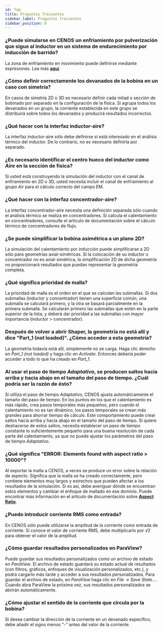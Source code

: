 ```yaml
---
id: faq
title: Preguntas frecuentes
sidebar_label: Preguntas frecuentes
sidebar_position: 8
---
```


### ¿Puede simularse en CENOS un enfriamiento por pulverización que sigue al inductor en un sistema de endurecimiento por inducción de barrido?

La zona de enfriamiento en movimiento puede definirse mediante expresiones. Lea más [**aquí**](/physics/field-expressions#moving-spray-cooling).

### ¿Cómo definir correctamente los devanados de la bobina en un caso con simetría?

En casos de simetría 2D o 3D es necesario definir cada mitad o sección de bobinado por separado en la configuración de la física. Si agrupa todos los devanados en un grupo, la corriente establecida en este grupo se distribuirá sobre todos los devanados y producirá resultados incorrectos.

### ¿Qué hacer con la interfaz inductor-aire?

La interfaz inductor-aire sólo debe definirse si está interesado en el análisis térmico del inductor. De lo contrario, no es necesario definirla por separado.

### ¿Es necesario identificar el centro hueco del inductor como *Aire* en la sección de física?

Si usted está construyendo la simulación del inductor con el canal de enfriamiento en 2D o 3D, usted necesita incluir el canal de enfriamiento al grupo *Air* para el cálculo correcto del campo EM.

### ¿Qué hacer con la interfaz concentrador-aire?

La interfaz concentrador-aire necesita una definición separada sólo cuando el análisis térmico se realiza en concentradores. Si calcula el calentamiento en concentradores, consulte el artículo de documentación sobre el cálculo térmico de concentradores de flujo.

### ¿Se puede simplificar la bobina asimétrica a un plano 2D?

La simulación del calentamiento por inducción puede simplificarse a 2D sólo para geometrías axial-simétricas. Si la colocación de su inductor o concentrador no es axial-simétrica, la simplificación 2D de dicha geometría no proporcionará resultados que puedan representar la geometría completa.

### ¿Qué significa prioridad de malla?

La prioridad de malla es el orden en el que se calculan las submallas. Si dos submallas (inductor y concentrador) tienen una superficie común, una submalla se calculará primero, y la otra se basará parcialmente en la primera submalla. Se calcularán primero las submallas que estén en la parte superior de la lista, y deberá dar prioridad a las submallas con mayor importancia (inductor > concentrador).

### Después de volver a abrir Shaper, la geometría no está allí y dice "Part_1 (not loaded)". ¿Cómo acceder a esta geometría?

La geometría todavía está allí, simplemente no se carga. Haga clic derecho en *Part_1 (not loaded)* y haga clic en *Activate*. Entonces debería poder acceder a todo lo que ha creado en *Part_1*.

### Al usar el paso de tiempo *Adaptativo*, se producen saltos hacia arriba y hacia abajo en el tamaño del paso de tiempo. ¿Cuál podría ser la razón de ésto?

Si utiliza el paso de tiempo *Adaptativo*, CENOS ajusta automáticamente el tamaño del paso de tiempo. En los puntos en los que el calentamiento es más rápido, crea pasos temporales más pequeños, pero cuando el calentamiento no es tan dinámico, los pasos temporales se crean más grandes para ahorrar tiempo de cálculo. Este comportamiento puede crear saltos hacia arriba y hacia abajo en el tamaño del paso de tiempo. Si quiere deshacerse de estos saltos, necesita establecer un paso de tiempo constante lo suficientemente pequeño para una buena resolución de cada parte del calentamiento, ya que no puede ajustar los parámetros del paso de tiempo *Adaptativo*.

### ¿Qué significa "ERROR: Elements found with aspect ratio > 10000"?

Al exportar la malla a CENOS, a veces se produce un error sobre la relación de aspecto. Significa que la malla se ha creado correctamente, pero contiene elementos muy largos y estrechos que pueden afectar a los resultados de la simulación. Si es así, debe averiguar dónde se encuentran estos elementos y cambiar el enfoque de mallado en ese dominio. Puede encontrar más información en el artículo de documentación sobre [**Aspect Ratio**](/meshing/aspect-ratio).

### ¿Puedo introducir corriente RMS como entrada?

En CENOS sólo puede utilizarse la amplitud de la corriente como entrada de corriente. Si conoce el valor de corriente RMS, debe multiplicarlo por √2 para obtener el valor de la amplitud.

### ¿Cómo guardar resultados personalizados en ParaView?

Puede guardar sus resultados personalizados como un archivo de estado en *ParaView*. El archivo de estado guardará su estado actual de resultados (con filtros, gráficos, enfoques de visualización personalizados, etc.), y podrá cargarlo más tarde y acceder a sus resultados personalizados. Para guardar el archivo de estado, en *ParaView* haga clic en *File → Save State…*. Cuando abra ParaView la próxima vez, sus resultados personalizados se abrirán automáticamente.

### ¿Cómo ajustar el sentido de la corriente que circula por la bobina?

Si desea cambiar la dirección de la corriente en un devanado específico, debe añadir el signo menos "-" antes del valor de la corriente.
